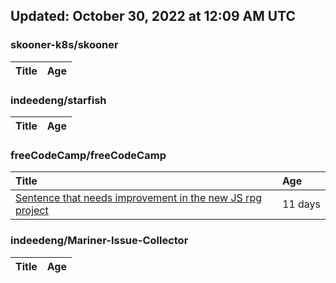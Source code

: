 ## Updated: October 30, 2022 at 12:09 AM UTC


### skooner-k8s/skooner
|**Title**|**Age**|
|:----|:----|


### indeedeng/starfish
|**Title**|**Age**|
|:----|:----|


### freeCodeCamp/freeCodeCamp
|**Title**|**Age**|
|:----|:----|
|[Sentence that needs improvement in the new JS rpg project](https://github.com/freeCodeCamp/freeCodeCamp/issues/48118)|11&nbsp;days|


### indeedeng/Mariner-Issue-Collector
|**Title**|**Age**|
|:----|:----|